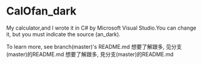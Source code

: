 # CalOfan_dark
My calculator,and I wrote it in C# by Microsoft Visual Studio.You can change it, but you must indicate the source (an_dark).

To learn more, see branch(master)'s README.md
想要了解跟多, 见分支(master)的README.md
想要了解跟多, 見分支(master)的README.md